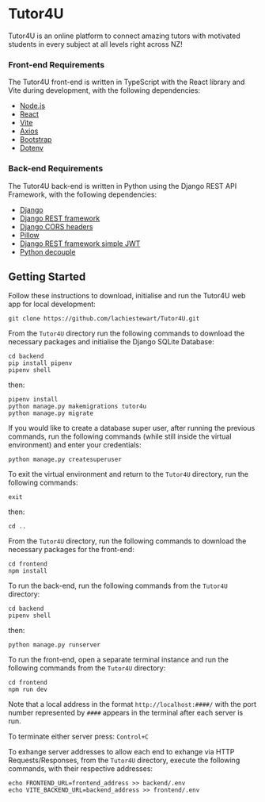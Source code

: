 # Tutor4U

Tutor4U is an online platform to connect amazing tutors with motivated students in every subject at all levels right across NZ!

### Front-end Requirements

The Tutor4U front-end is written in TypeScript with the React library and Vite during development, with the following dependencies:

- [Node.js](https://nodejs.org/)
- [React](https://facebook.github.io/react/)
- [Vite](https://vitejs.dev/)
- [Axios](https://axios-http.com/)
- [Bootstrap](https://getbootstrap.com/)
- [Dotenv](https://www.npmjs.com/package/dotenv)

### Back-end Requirements

The Tutor4U back-end is written in Python using the Django REST API Framework, with the following dependencies:

- [Django](https://www.djangoproject.com/)
- [Django REST framework](https://www.django-rest-framework.org/)
- [Django CORS headers](https://pypi.org/project/django-cors-headers/)
- [Pillow](https://python-pillow.org/)
- [Django REST framework simple JWT](https://django-rest-framework-simplejwt.readthedocs.io/en/latest/#)
- [Python decouple](https://pypi.org/project/python-decouple/)

## Getting Started

Follow these instructions to download, initialise and run the Tutor4U web app for local development:

    git clone https://github.com/lachiestewart/Tutor4U.git

From the `Tutor4U` directory run the following commands to download the necessary packages and initialise the Django SQLite Database:

    cd backend
    pip install pipenv
    pipenv shell

then:

    pipenv install
    python manage.py makemigrations tutor4u
    python manage.py migrate

If you would like to create a database super user, after running the previous commands, run the following commands (while still inside the virtual environment) and enter your credentials:

    python manage.py createsuperuser

To exit the virtual environment and return to the `Tutor4U` directory, run the following commands:

    exit

then:

    cd ..

From the `Tutor4U` directory, run the following commands to download the necessary packages for the front-end:

    cd frontend
    npm install

To run the back-end, run the following commands from the `Tutor4U` directory:

    cd backend
    pipenv shell

then:

    python manage.py runserver

To run the front-end, open a separate terminal instance and run the following commands from the `Tutor4U` directory:

    cd frontend
    npm run dev

Note that a local address in the format `http://localhost:####/` with the port number represented by `####` appears in the terminal after each server is run.

To terminate either server press:
`Control+C`

To exhange server addresses to allow each end to exhange via HTTP Requests/Responses, from the `Tutor4U` directory, execute the following commands, with their respective addresses:

    echo FRONTEND_URL=frontend_address >> backend/.env
    echo VITE_BACKEND_URL=backend_address >> frontend/.env
